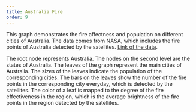 ```yaml
---
title: Australia Fire
order: 9
---
```


This graph demonstrates the fire affectness and population on different cities of Australia. The data comes from NASA, which includes the fire points of Australia detected by the satellites. [Link of the data](https://firms.modaps.eosdis.nasa.gov/active_fire/#firms-shapefile).

The root node represents Australia. The nodes on the second level are the states of Australia. The leaves of the graph represent the main cities of Australia. The sizes of the leaves indicate the population of the corresponding cities. The bars on the leaves show the number of the fire points in the corresponding city everyday, which is detected by the satellites. The color of a leaf is mapped to the degree of the fire effectiveness in the region, which is the average brightness of the fire points in the region detected by the satellites.
